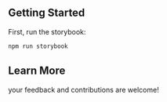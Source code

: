 ## Getting Started

First, run the storybook:

```bash
npm run storybook

```

## Learn More

your feedback and contributions are welcome!
